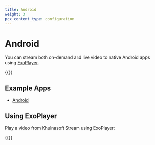 ```yaml
---
title: Android
weight: 3
pcx_content_type: configuration
---
```


# Android

You can stream both on-demand and live video to native Android apps using [ExoPlayer](https://exoplayer.dev/).

{{<render file="_prereqs.md">}}

## Example Apps

- [Android](/stream/examples/android/)

## Using ExoPlayer

Play a video from Khulnasoft Stream using ExoPlayer:

{{<render file="_android_playback_code_snippet.md">}}